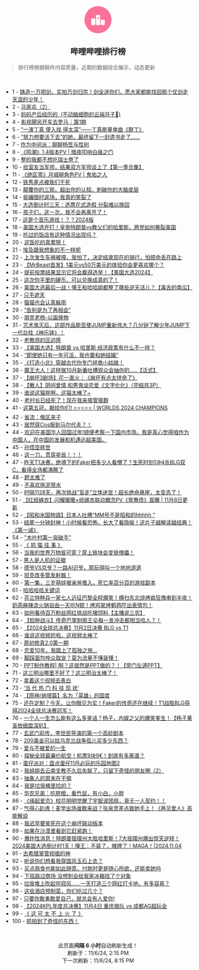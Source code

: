 <div align="center">
    <img src="./assets/icon_rank.png" alt="logo" />
    <h2>哔哩哔哩排行榜</h>
</div>

> 排行榜根据稿件内容质量，近期的数据综合展示，动态更新

<br />

<ul><li><span>1 - <a href=https://www.bilibili.com/BV1JLDwYTEzt>铸造一万把剑，实拍万剑归宗！剑全送你们，愿大家都能找回那个仗剑走天涯的少年！</a></span></li><li><span>2 - <a href=https://www.bilibili.com/BV12dDhYYEDC>马家屯（2）</a></span></li><li><span>3 - <a href=https://www.bilibili.com/BV1QgS6YwETd>妈妈产后经历的&nbsp;&nbsp;(不动脑细胞的云端月子🤰)</a></span></li><li><span>4 - <a href=https://www.bilibili.com/BV1UxSyYqEJK>影视飓风开车去罗马｜第1期</a></span></li><li><span>5 - <a href=https://www.bilibili.com/BV1Y7SWYpERP>“一演丁真&nbsp;便入戏&nbsp;得太深”——丁真能量单曲《群丁》</a></span></li><li><span>6 - <a href=https://www.bilibili.com/BV1cED4YVEyt>“努力想要活下去”的她，最终留下一封遗书走了……</a></span></li><li><span>7 - <a href=https://www.bilibili.com/BV1BWSrYGEMs>作为中间派：聊聊杨笠与性别</a></span></li><li><span>8 - <a href=https://www.bilibili.com/BV1gbS2Y5EVu>《鸣潮》1.4版本PV&nbsp;|&nbsp;暗夜叩响白昼之门</a></span></li><li><span>9 - <a href=https://www.bilibili.com/BV1iiDJYmEna>整的我都不想吃瑞士卷了</a></span></li><li><span>10 - <a href=https://www.bilibili.com/BV1YwSmYDEMn>给室友当军师，结果双方军师谈上了【第一季合集】</a></span></li><li><span>11 - <a href=https://www.bilibili.com/BV1B6DWYhEuN>《绝区零》月城柳角色PV&nbsp;|&nbsp;鬼佑之人</a></span></li><li><span>12 - <a href=https://www.bilibili.com/BV1Q1DhYgEmo>铁秀差点被我们干死</a></span></li><li><span>13 - <a href=https://www.bilibili.com/BV1g5DAYZEhg>颠覆你的三观，超出你的认知，刺破你的大脑皮层</a></span></li><li><span>14 - <a href=https://www.bilibili.com/BV1hvDPYAE6z>偷孃限时返场，我真的笑裂了</a></span></li><li><span>15 - <a href=https://www.bilibili.com/BV1wxSmYKEc7>大选倒计时三天：选票花式造假&nbsp;分裂难以挽回</a></span></li><li><span>16 - <a href=https://www.bilibili.com/BV1LmSkY1EYW>孩子们，这一次，我不会再离开了！</a></span></li><li><span>17 - <a href=https://www.bilibili.com/BV1S3SBYXEVU>这是个音乐游戏！？？2024版</a></span></li><li><span>18 - <a href=https://www.bilibili.com/BV1hJDNYAENJ>美国大选开打！皇帝特朗普vs教父们的哈里斯，两党如何撕裂美国</a></span></li><li><span>19 - <a href=https://www.bilibili.com/BV1APDpYTEYC>吃过的饭店有这种情况出现吗？</a></span></li><li><span>20 - <a href=https://www.bilibili.com/BV1nxSmYNEfF>这饭吃的真累呀！</a></span></li><li><span>21 - <a href=https://www.bilibili.com/BV1FiDAYCEEZ>埃及跟我想象的不一样呢</a></span></li><li><span>22 - <a href=https://www.bilibili.com/BV175DnYQEah>上次发生车祸被撞，我怕了，决定结束现在的骑行，怕把命丢在路上</a></span></li><li><span>23 - <a href=https://www.bilibili.com/BV1S5S6YbEeZ>【MrBeast首发】1美元vs50万美元的体验你会更喜欢哪个？</a></span></li><li><span>24 - <a href=https://www.bilibili.com/BV1dEDpYdE82>提前投票结果显示它将会赢得选举！【美国大选2024】</a></span></li><li><span>25 - <a href=https://www.bilibili.com/BV14bSdYNErh>这次你手里的硬币，可以兑换成真的了！</a></span></li><li><span>26 - <a href=https://www.bilibili.com/BV1XJS2YJEBy>美国大选最后一战！懂王和哈哈姐都整了哪些逆天活儿？【毒舌的南瓜】</a></span></li><li><span>27 - <a href=https://www.bilibili.com/BV1QAS1YGEp9>只手遮天</a></span></li><li><span>28 - <a href=https://www.bilibili.com/BV1zySyYsEsY>猫猫也会认真躲雨</a></span></li><li><span>29 - <a href=https://www.bilibili.com/BV1bFSCYiE9B>“告别是为了再相会”</a></span></li><li><span>30 - <a href=https://www.bilibili.com/BV1jFSBYwEiy>朋克老杨-以画换物</a></span></li><li><span>31 - <a href=https://www.bilibili.com/BV1kkS2YeE3G>咒术鬼灭后，这部作品能否使JUMP重新伟大？几分钟了解少年JUMP下一代台柱《神乐钵》！</a></span></li><li><span>32 - <a href=https://www.bilibili.com/BV1MbSyYiEV3>老教师的压迫感</a></span></li><li><span>33 - <a href=https://www.bilibili.com/BV1a9DAYFEqo>【美国大选】特朗普&nbsp;vs&nbsp;哈里斯&nbsp;经济政策有什么不一样？</a></span></li><li><span>34 - <a href=https://www.bilibili.com/BV11VS1YvEw3>“即使她只有一年可活，我也要和她结婚”</a></span></li><li><span>35 - <a href=https://www.bilibili.com/BV1KeSyYAEAJ>《打造小北》穿越古代你专门拯救小姑娘！</a></span></li><li><span>36 - <a href=https://www.bilibili.com/BV1hSSBYoEsr>魔王大人！这样做10月新番吐槽观众会抽你的.....【泛式】</a></span></li><li><span>37 - <a href=https://www.bilibili.com/BV11eSyYAEf4>【崩坏3剧场】花一直火｜《崩坏有点太拼命了》</a></span></li><li><span>38 - <a href=https://www.bilibili.com/BV14jSmYGERS>【散人】阴间爱情&nbsp;和男鬼谈恋爱《文字化化》（完结共3P）</a></span></li><li><span>39 - <a href=https://www.bilibili.com/BV1oYS1YQEeL>谁说这猫胖啊，这猫太棒了~</a></span></li><li><span>40 - <a href=https://www.bilibili.com/BV1x5SmYkE3R>老村长已经死了！现在我来接管狼群</a></span></li><li><span>41 - <a href=https://www.bilibili.com/BV1XdSkYuEoo>这第五冠，献给你们!&nbsp;⭐⭐⭐⭐⭐&nbsp;|&nbsp;WORLDS&nbsp;2024&nbsp;CHAMPIONS</a></span></li><li><span>42 - <a href=https://www.bilibili.com/BV1GUDHY7ETn>省流：俄区夹子</a></span></li><li><span>43 - <a href=https://www.bilibili.com/BV17cS6YuETH>居然穿Cos服到马尔代夫？！</a></span></li><li><span>44 - <a href=https://www.bilibili.com/BV18ADJYgEUe>欢迎在美国华人回国过年!顺便考察一下国内市场，我是真心觉得咱作为中国人，在中国的发展和机遇远超美国。</a></span></li><li><span>45 - <a href=https://www.bilibili.com/BV1LzSLYKEba>孙悟空转世</a></span></li><li><span>46 - <a href=https://www.bilibili.com/BV1FzDAYrETG>这一刀，贯穿星辰！！！</a></span></li><li><span>47 - <a href=https://www.bilibili.com/BV15iS1YSE7p>昨天T1决赛，绝境下的Faker把多少人看懵了？生死时刻1冲4杀BLG双C，看得全场都沸腾了</a></span></li><li><span>48 - <a href=https://www.bilibili.com/BV1jXD8Y2EK7>题太难了</a></span></li><li><span>49 - <a href=https://www.bilibili.com/BV1WpSmYTEh7>不喜欢拖泥带水</a></span></li><li><span>50 - <a href=https://www.bilibili.com/BV1pTDpYNE5i>时隔1128天，再次挑战“盲走”立体迷宫！超长绝命悬崖，太变态了！</a></span></li><li><span>51 - <a href=https://www.bilibili.com/BV1vkDHYHEhV>【红纸嫁衣】闪耀暖暖×纸嫁衣联动概念PV《鸳鸯债》首曝&nbsp;|&nbsp;11月8日更新</a></span></li><li><span>52 - <a href=https://www.bilibili.com/BV1JxS1Y4EK3>【昭和米国物語】日本人吐槽“MM号不是昭和的hhhhh&nbsp;”</a></span></li><li><span>53 - <a href=https://www.bilibili.com/BV1KRDJYvEjN>结尾一分钟封神！小时候看恐怖，长大了看隐喻！这片子越解读越经典！《第一诫》</a></span></li><li><span>54 - <a href=https://www.bilibili.com/BV1qmSyYpE91>&quot;木叶村第一突破手&quot;</a></span></li><li><span>55 - <a href=https://www.bilibili.com/BV15tSXYuEvG>《&nbsp;抓&nbsp;猫&nbsp;往&nbsp;事&nbsp;》</a></span></li><li><span>56 - <a href=https://www.bilibili.com/BV1RoSyYjELv>当我的世界万物皆可穿？穿上铁块会变铁傀儡！</a></span></li><li><span>57 - <a href=https://www.bilibili.com/BV1KeSyYAEAx>男人是人机的证据</a></span></li><li><span>58 - <a href=https://www.bilibili.com/BV1u2SoYkEE5>德爷VS京爷？一路AI识爷，那玩得叫一个地地道道</a></span></li><li><span>59 - <a href=https://www.bilibili.com/BV1sxDAYnEiz>坦克改多管发射器！</a></span></li><li><span>60 - <a href=https://www.bilibili.com/BV1n9DwYGEV7>第一集，三岁萌娃被亲爸推入，死亡率百分百的游戏副本</a></span></li><li><span>61 - <a href=https://www.bilibili.com/BV1RQSyYSESo>哈哈哈哈关键词</a></span></li><li><span>62 - <a href=https://www.bilibili.com/BV1B7DpYtE4n>芬兰特种兵一家七人远征巴黎全程爆笑！横扫东北烧烤疯狂撸串到半夜！奶茶麻辣烫火锅自由一天吃N顿！烤鸡架烤鹌鹑吓出表情包！</a></span></li><li><span>63 - <a href=https://www.bilibili.com/BV1PoS1YKEfS>如何看待百万粉丝网红挑战吃猪饲料【主播说三农】</a></span></li><li><span>64 - <a href=https://www.bilibili.com/BV1nbDHYcEKU>【脸肿战斗】传奇巴掌耐扇王😮每一发冲击都相当哈人？！</a></span></li><li><span>65 - <a href=https://www.bilibili.com/BV1fiS6Y5Ex1>【2024全球总决赛】11月2日决赛&nbsp;BLG&nbsp;vs&nbsp;T1</a></span></li><li><span>66 - <a href=https://www.bilibili.com/BV1h21uYaEN4>谁说这视频尬啦，这视频太棒了</a></span></li><li><span>67 - <a href=https://www.bilibili.com/BV1nVDpYcEM4>原初修真2.0第一期</a></span></li><li><span>68 - <a href=https://www.bilibili.com/BV1YQS6YPEkN>恋爱10年，我踏上了孤独之旅…</a></span></li><li><span>69 - <a href=https://www.bilibili.com/BV1jzDHYWEsV>脚踩面包哗众取宠？莫为流量不懂装懂！</a></span></li><li><span>70 - <a href=https://www.bilibili.com/BV16NSZYbEK4>PPT制作教程|&nbsp;啊？这居然是PPT做的？！【旁门左道PPT】</a></span></li><li><span>71 - <a href=https://www.bilibili.com/BV1T9DJYKEcJ>这三明治哪里不好了？这三明治太棒了！</a></span></li><li><span>72 - <a href=https://www.bilibili.com/BV177DpYtE56>拿着这个视频去表白</a></span></li><li><span>73 - <a href=https://www.bilibili.com/BV1RHDpY9Eps>‘当&nbsp;代&nbsp;热&nbsp;门&nbsp;科&nbsp;技&nbsp;现&nbsp;状’</a></span></li><li><span>74 - <a href=https://www.bilibili.com/BV1UaDnYuEjp>【原神/纳塔篇】名为「英雄」的国度</a></span></li><li><span>75 - <a href=https://www.bilibili.com/BV1Q5SkYTEbg>还在定制？今天，让你眼见为实！Faker的传奇还在继续！T1战胜BLG获得2024全球总决赛冠军！</a></span></li><li><span>76 - <a href=https://www.bilibili.com/BV1CiDEYZE4c>一个人一生怎么能有这么多笑话？杨子，内娱之父的爆笑爹生！【杨子黄圣依细盘深扒】</a></span></li><li><span>77 - <a href=https://www.bilibili.com/BV1GDDWY9ECX>玄武门前传，李世民导演的第一个高妙剧本</a></span></li><li><span>78 - <a href=https://www.bilibili.com/BV1NcDaYcETU>200美金可以给乌克兰战争孤儿买多少东西？</a></span></li><li><span>79 - <a href=https://www.bilibili.com/BV1m7SBYUEeK>爱与不被爱的一生</a></span></li><li><span>80 - <a href=https://www.bilibili.com/BV1HiS9YQEvp>探秘全球最廉价航空！机票9块9€！到底有多离谱？</a></span></li><li><span>81 - <a href=https://www.bilibili.com/BV1nWS1YZEPF>蛋仔派对：盘点蛋仔11月必玩的乐园地图2</a></span></li><li><span>82 - <a href=https://www.bilibili.com/BV1y1DpYMEBK>我姐姐去云南支教不久后失联了，只留下奇怪的朋友圈（2）</a></span></li><li><span>83 - <a href=https://www.bilibili.com/BV1Y9SkY6Exs>抽象人的周末在干嘛</a></span></li><li><span>84 - <a href=https://www.bilibili.com/BV1txSdYTE7u>我是垃圾桶里捡的？</a></span></li><li><span>85 - <a href=https://www.bilibili.com/BV154DsYFEqj>华农兄弟：吃脐橙，看竹鼠，有小白，小胖</a></span></li><li><span>86 - <a href=https://www.bilibili.com/BV1QgS6YwEmZ>《缘起爱恋》校花明明觉醒了宇智波团扇，竟无一人契约！！</a></span></li><li><span>87 - <a href=https://www.bilibili.com/BV1S5S6YbEow>气得心趴疼！麦学出场谁敢来战？张泉灵差点栽她手上！《再见爱人》高能解说</a></span></li><li><span>88 - <a href=https://www.bilibili.com/BV13pS2YEEzp>我迟早要笑死在这个崩坏联动版本</a></span></li><li><span>89 - <a href=https://www.bilibili.com/BV1fiDAYkEZD>如果在沙漠里看到它赶紧跑！</a></span></li><li><span>90 - <a href=https://www.bilibili.com/BV19LDEYGExe>爆炸性消息！特朗普摇摆州大胜哈里斯！7大摇摆州爆出惊天逆转！2024美国大选倒计时1天！懂王：不装了，摊牌了！MAGA！|2024.11.04</a></span></li><li><span>91 - <a href=https://www.bilibili.com/BV1fnDsYAEwY>古希腊掌管视唱的神</a></span></li><li><span>92 - <a href=https://www.bilibili.com/BV1WVSCYoETj>听说你们想看我穿国风玉石上衣？</a></span></li><li><span>93 - <a href=https://www.bilibili.com/BV1ZpDPY3Exy>买点熟食也能如此随意，付款时更是随心所欲，还能卖她吗</a></span></li><li><span>94 - <a href=https://www.bilibili.com/BV1fBDcYeEJv>下班路过商场&nbsp;没想到会给我家冰箱找了个对象</a></span></li><li><span>95 - <a href=https://www.bilibili.com/BV1HzSdYtECB>垃圾堆上吹起侘寂风......一天打造三个网红打卡地，有多容易？</a></span></li><li><span>96 - <a href=https://www.bilibili.com/BV12aSyYYEj8>这些酒店预制菜，你们吃过几个？</a></span></li><li><span>97 - <a href=https://www.bilibili.com/BV15ASBYFEFp>只要你敢勇敢爱自己，就总会有人爱你!</a></span></li><li><span>98 - <a href=https://www.bilibili.com/BV1VkDHYHEhR>【2024KPL年度总决赛】11月4日&nbsp;重庆狼队&nbsp;vs&nbsp;成都AG超玩会</a></span></li><li><span>99 - <a href=https://www.bilibili.com/BV1XEDEYgEwe>《&nbsp;这&nbsp;可&nbsp;太&nbsp;不&nbsp;上&nbsp;火&nbsp;了&nbsp;》</a></span></li><li><span>100 - <a href=https://www.bilibili.com/BV1hFS1Y5E44>抓拍到了奇怪的东西！</a></span></li></ul>

<br />

<p align=center>此页面<strong>间隔 6 小时</strong>自动刷新生成！<br>刷新于：11/6/24, 2:15 PM<br>下一次刷新：11/6/24, 8:15 PM</p>